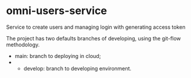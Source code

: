 # omni-users-service
Service to create users and managing login with generating access token

The project has two defaults branches of developing, using the git-flow methodology. 
- main: branch to deploying in cloud; 
- - develop: branch to developing environment.
